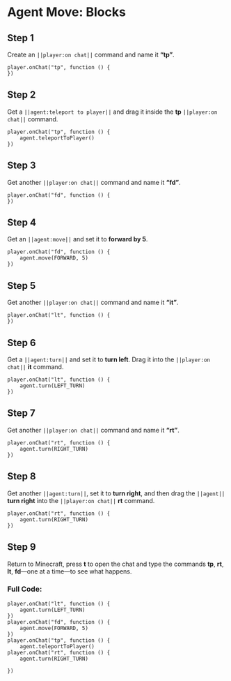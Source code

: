 # Agent Move: Blocks

## Step 1
Create an ``||player:on chat||`` command and name it **“tp”**.

```blocks
player.onChat("tp", function () {
})
```

## Step 2

Get a ``||agent:teleport to player||`` and drag it inside the **tp**  ``||player:on chat||`` command.

```blocks
player.onChat("tp", function () {
    agent.teleportToPlayer()
})
```

## Step 3

Get another ``||player:on chat||`` command and name it **“fd”**.

```blocks
player.onChat("fd", function () {
})
```

## Step 4

Get an ``||agent:move||`` and set it to **forward by 5**. 

```blocks
player.onChat("fd", function () {
    agent.move(FORWARD, 5)
})
```

## Step 5

Get another ``||player:on chat||`` command and name it **“it”**.

```blocks
player.onChat("lt", function () {
})
```

## Step 6

Get a ``||agent:turn||`` and set it to **turn left**. Drag it into the ``||player:on chat||`` **it** command.

```blocks
player.onChat("lt", function () {
    agent.turn(LEFT_TURN)
})
```

## Step 7

Get another ``||player:on chat||`` command and name it **“rt”**.

```blocks
player.onChat("rt", function () {
    agent.turn(RIGHT_TURN)
})
```

## Step 8

Get another ``||agent:turn||``, set it to **turn right**, and then drag the ``||agent||`` **turn right** into the ``||player:on chat||`` **rt** command.

```blocks
player.onChat("rt", function () {
    agent.turn(RIGHT_TURN)
})
```


## Step 9

Return to Minecraft, press **t** to open the chat and type the commands **tp**, **rt**, **lt**, **fd**—one at a time—to see what happens.

### Full Code: 

```blocks
player.onChat("lt", function () {
    agent.turn(LEFT_TURN)
})
player.onChat("fd", function () {
    agent.move(FORWARD, 5)
})
player.onChat("tp", function () {
    agent.teleportToPlayer()
player.onChat("rt", function () { 
    agent.turn(RIGHT_TURN) 

})
```

